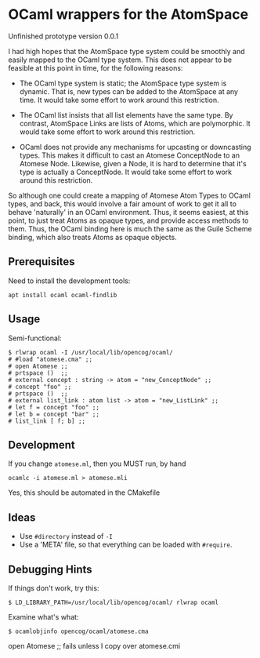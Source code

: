 
OCaml wrappers for the AtomSpace
================================

Unfinished prototype version 0.0.1

I had high hopes that the AtomSpace type system could be smoothly and
easily mapped to the OCaml type system. This does not appear to be
feasible at this point in time, for the following reasons:

* The OCaml type system is static; the AtomSpace type system is dynamic.
  That is, new types can be added to the AtomSpace at any time. It would
  take some effort to work around this restriction.

* The OCaml list insists that all list elements have the same type.
  By contrast, AtomSpace Links are lists of Atoms, which are
  polymorphic. It would take some effort to work around this restriction.

* OCaml does not provide any mechanisms for upcasting or downcasting
  types. This makes it difficult to cast an Atomese ConceptNode to an
  Atomese Node. Likewise, given a Node, it is hard to determine that
  it's type is actually a ConceptNode. It would take some effort to
  work around this restriction.

So although one could create a mapping of Atomese Atom Types to OCaml
types, and back, this would involve a fair amount of work to get it all
to behave 'naturally' in an OCaml environment.  Thus, it seems easiest,
at this point, to just treat Atoms as opaque types, and provide access
methods to them.  Thus, the OCaml binding here is much the same as the
Guile Scheme binding, which also treats Atoms as opaque objects.

Prerequisites
-------------
Need to install the development tools:
```
apt install ocaml ocaml-findlib
```

Usage
-----

Semi-functional:
```
$ rlwrap ocaml -I /usr/local/lib/opencog/ocaml/
# #load "atomese.cma" ;;
# open Atomese ;;
# prtspace ()  ;;
# external concept : string -> atom = "new_ConceptNode" ;;
# concept "foo" ;;
# prtspace ()  ;;
# external list_link : atom list -> atom = "new_ListLink" ;;
# let f = concept "foo" ;;
# let b = concept "bar" ;;
# list_link [ f; b] ;;
```

Development
-----------
If you change `atomese.ml`, then you MUST run, by hand
```
ocamlc -i atomese.ml > atomese.mli
```
Yes, this should be automated in the CMakefile

Ideas
-----
* Use `#directory` instead of `-I`
* Use a 'META' file, so that everything can be loaded with `#require`.

Debugging Hints
---------------
If things don't work, try this:
```
$ LD_LIBRARY_PATH=/usr/local/lib/opencog/ocaml/ rlwrap ocaml
```

Examine what's what:
```
$ ocamlobjinfo opencog/ocaml/atomese.cma
```

open Atomese ;; fails unless I copy over atomese.cmi
